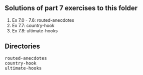 ## Solutions of part 7 exercises to this folder
1. Ex 7.0 - 7.6: routed-anecdotes
2. Ex 7.7: country-hook
3. Ex 7.8: ultimate-hooks

## Directories
<pre>
routed-anecdotes
country-hook
ultimate-hooks
</pre>